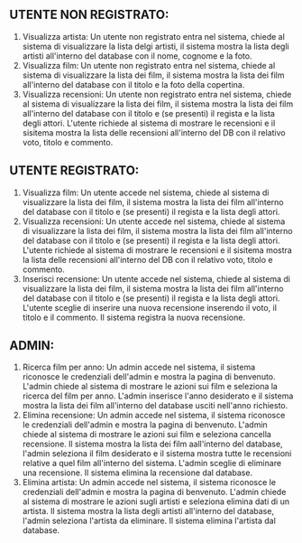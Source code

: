 ## UTENTE NON REGISTRATO:

1) Visualizza artista:
   Un utente non registrato entra nel sistema, chiede al sistema di visualizzare la lista delgi artisti, il sistema mostra la lista degli artisti all'interno del database con il nome, cognome e la foto.
2) Visualizza film:
   Un utente non registrato entra nel sistema, chiede al sistema di visualizzare la lista dei film, il sistema mostra la lista dei film all'interno del database con il titolo e la foto della copertina.
3) Visualizza recensioni:
   Un utente non registrato entra nel sistema, chiede al sistema di visualizzare la lista dei film, il sistema mostra la lista dei film all'interno del database con il titolo e (se presenti) il regista e la lista degli attori. L'utente richiede al sistema di mostrare le recensioni e il sisitema mostra la lista delle recensioni all'interno del DB con il relativo voto, titolo e commento.

## UTENTE REGISTRATO:

1) Visualizza film:
   Un utente accede nel sistema, chiede al sistema di visualizzare la lista dei film, il sistema mostra la lista dei film all'interno del database con il titolo e (se presenti) il regista e la lista degli attori.
2) Visualizza recensioni:
   Un utente accede nel sistema, chiede al sistema di visualizzare la lista dei film, il sistema mostra la lista dei film all'interno del  database con il titolo e (se presenti) il regista e la lista degli attori. L'utente richiede al sistema di mostrare le recensioni e il sisitema mostra la lista delle recensioni all'interno del DB con il relativo voto, titolo e commento.
3) Inserisci recensione:
   Un utente accede nel sistema, chiede al sistema di visualizzare la lista dei film, il sistema mostra la lista dei film all'interno del database con il titolo e (se presenti) il regista e la lista degli attori. L'utente sceglie di inserire una nuova recensione inserendo il voto, il titolo e il commento. Il sistema registra la nuova recensione.

## ADMIN:

1) Ricerca film per anno:
   Un admin accede nel sistema, il sistema riconosce le credenziali dell'admin e mostra la pagina di benvenuto. L'admin chiede al sistema di mostrare le azioni sui film e seleziona la ricerca del film per anno. L'admin inserisce l'anno desiderato e il sistema mostra la lista dei film all'interno del database usciti nell'anno richiesto.
2) Elimina recensione:
   Un admin accede nel sistema, il sistema riconosce le credenziali dell'admin e mostra la pagina di benvenuto. L'admin chiede al sistema di mostrare le azioni sui film e seleziona cancella recensione. Il sistema mostra la lista dei film aall'interno del database, l'admin seleziona il film desiderato e il sistema mostra tutte le recensioni relative a quel film all'interno del sistema. L'admin sceglie di eliminare una recensione. Il sistema elimina la recensione dal database.
3) Elimina artista:
Un admin accede nel sistema, il sistema riconosce le credenziali dell'admin e mostra la pagina di benvenuto. L'admin chiede al sistema di mostrare le azioni sugli artisti e seleziona elimina dati di un artista. Il sistema mostra la lista degli artisti all'interno del database, l'admin seleziona l'artista da eliminare. Il sistema elimina l'artista dal database.
